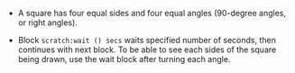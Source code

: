-   A square has four equal sides and four equal angles (90-degree angles, or right angles).

-   Block `scratch:wait () secs` waits specified number of seconds, then continues with next block.
    To be able to see each sides of the square being drawn, use the wait block after turning each angle.
